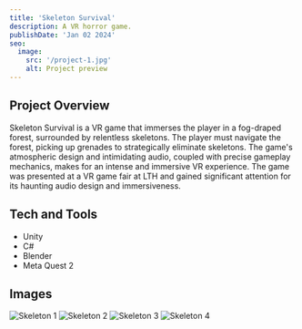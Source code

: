```yaml
---
title: 'Skeleton Survival'
description: A VR horror game.
publishDate: 'Jan 02 2024'
seo:
  image:
    src: '/project-1.jpg'
    alt: Project preview
---
```


<!--![Project preview](/project-1.jpg)-->

## Project Overview

Skeleton Survival is a VR game that immerses the player in a fog-draped forest, surrounded by relentless skeletons. The player must navigate the forest, picking up grenades to strategically eliminate skeletons. The game's atmospheric design and intimidating audio, coupled with precise gameplay mechanics, makes for an intense and immersive VR experience. The game was presented at a VR game fair at LTH and gained significant attention for its haunting audio design and immersiveness.

## Tech and Tools

- Unity
- C#
- Blender
- Meta Quest 2

## Images

![Skeleton 1](/astro-portfolio/skeleton-1.png)
![Skeleton 2](/astro-portfolio/skeleton-2.png)
![Skeleton 3](/astro-portfolio/skeleton-3.png)
![Skeleton 4](/astro-portfolio/skeleton-4.png)